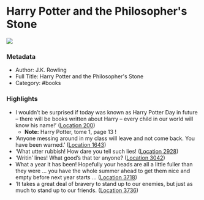 # Harry Potter and the Philosopher's Stone

![](https://images-na.ssl-images-amazon.com/images/I/51qlgJ6ZojL._SL2000_.jpg)

### Metadata

- Author: J.K. Rowling
- Full Title: Harry Potter and the Philosopher's Stone
- Category: #books

### Highlights

- I wouldn’t be surprised if today was known as Harry Potter Day in future – there will be books written about Harry – every child in our world will know his name!’ ([Location 200](https://readwise.io/to_kindle?action=open&asin=B019PIOJYU&location=200))
    - **Note:** Harry Potter, tome 1, page 13 !
- ‘Anyone messing around in my class will leave and not come back. You have been warned.’ ([Location 1643](https://readwise.io/to_kindle?action=open&asin=B019PIOJYU&location=1643))
- ‘What utter rubbish! How dare you tell such lies! ([Location 2928](https://readwise.io/to_kindle?action=open&asin=B019PIOJYU&location=2928))
- ‘Writin’ lines! What good’s that ter anyone? ([Location 3042](https://readwise.io/to_kindle?action=open&asin=B019PIOJYU&location=3042))
- What a year it has been! Hopefully your heads are all a little fuller than they were … you have the whole summer ahead to get them nice and empty before next year starts … ([Location 3718](https://readwise.io/to_kindle?action=open&asin=B019PIOJYU&location=3718))
- ‘It takes a great deal of bravery to stand up to our enemies, but just as much to stand up to our friends. ([Location 3736](https://readwise.io/to_kindle?action=open&asin=B019PIOJYU&location=3736))
